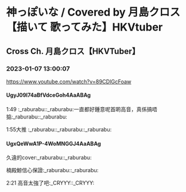 # 神っぽいな / Covered by 月島クロス【描いて 歌ってみた】HKVtuber

## Cross Ch. 月島クロス【HKVTuber】

### 2023-01-07 13:00:07

https://www.youtube.com/watch?v=89CDlGcFoaw

#### UgyJ09l74aBfVdceGoh4AaABAg

1:49 :_raburabu::_raburabu:一直都好鍾意呢首啲高音，真係搞唔掂:_raburabu::_raburabu:

1:55大推 :_raburabu::_raburabu::_raburabu:



#### UgxQeWwA1P-4WoMNGGJ4AaABAg

久違的cover:_raburabu::_raburabu:

楠殿鯨信心保證:_raburabu::_raburabu:

2:21 高音太強了吧:_CRYYY::_CRYYY:

